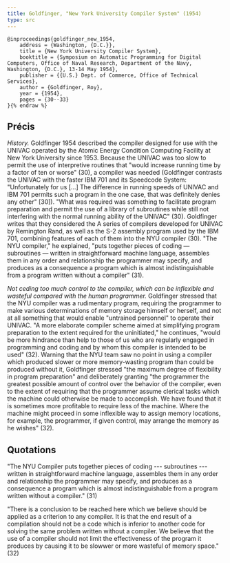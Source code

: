 ```yaml
---
title: Goldfinger, "New York University Compiler System" (1954)
type: src
---
```


```bibtex{% raw %}
@inproceedings{goldfinger_new_1954,
	address = {Washington, {D.C.}},
	title = {New York University Compiler System},
	booktitle = {Symposium on Automatic Programming for Digital Computers, Office of Naval Research, Department of the Navy, Washington, {D.C.}, 13-14 May 1954},
	publisher = {{U.S.} Dept. of Commerce, Office of Technical Services},
	author = {Goldfinger, Roy},
	year = {1954},
	pages = {30--33}
}{% endraw %}
```

## Précis

*History.* Goldfinger 1954 described the compiler designed for use with the UNIVAC operated by the Atomic Energy Condition Computing Facility at New York University since 1953. Because the UNIVAC was too slow to permit the use of interpretive routines that "would increase running time by a factor of ten or worse" (30), a compiler was needed (Goldfinger contrasts the UNIVAC with the faster IBM 701 and its Speedcode System: "Unfortunately for us […] The difference in running speeds of UNIVAC and IBM 701 permits such a program in the one case, that was definitely denies any other" [30]). "What was required was something to facilitate program preparation and permit the use of a library of subroutines while still not interfering with the normal running ability of the UNIVAC" (30). Goldfinger writes that they considered the A series of compilers developed for UNIVAC by Remington Rand, as well as the S-2 assembly program used by the IBM 701, combining features of each of them into the NYU compiler (30). "The NYU compiler," he explained, "puts together pieces of coding — subroutines — written in straightforward machine language, assembles them in any order and relationship the programmer may specify, and produces as a consequence a program which is almost indistinguishable from a program written without a compiler" (31).

*Not ceding too much control to the compiler, which can be inflexible and wasteful compared with the human programmer.* Goldfinger stressed that the NYU compiler was a rudimentary program, requiring the programmer to make various determinations of memory storage himself or herself, and not at all something that would enable "untrained personnel" to operate their UNIVAC. "A more elaborate compiler scheme aimed at simplifying program preparation to the extent required for the uninitiated," he continues, "would be more hindrance than help to those of us who are regularly engaged in programming and coding and by whom this compiler is intended to be used" (32). Warning that the NYU team saw no point in using a compiler which produced slower or more memory-wasting program than could be produced without it, Goldfinger stressed "the maximum degree of flexibility in program preparation" and deliberately granting "the programmer the greatest possible amount of control over the behavior of the compiler, even to the extent of requiring that the programmer assume clerical tasks which the machine could otherwise be made to accomplish. We have found that it is sometimes more profitable to require less of the machine. Where the machine might proceed in some inflexible way to assign memory locations, for example, the programmer, if given control, may arrange the memory as he wishes" (32).

## Quotations

"The NYU Compiler puts together pieces of coding --- subroutines --- written in straightforward machine language, assembles them in any order and relationship the programmer may specify, and produces as a consequence a program which is almost indistinguishable from a program written without a compiler." (31)

"There is a conclusion to be reached here which we believe should be applied as a criterion to any compiler. It is that the end result of a compilation should not be a code which is inferior to another code for solving the same problem written without a compiler. We believe that the use of a compiler should not limit the effectiveness of the program it produces by causing it to be slowwer or more wasteful of memory space." (32)